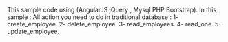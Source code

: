 This sample code using (AngularJS jQuery , Mysql PHP Bootstrap).
In this sample :
All action you need to do in traditional database :
1- create_employee.
2- delete_employee.
3- read_employees.
4- read_one.
5-update_employee.
